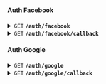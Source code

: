 #### Auth Facebook

<details>
 <summary><code>GET</code> <code><b>/auth/facebook</b></code></summary>

##### Parameters

> | name      |  type     | data type               | description                           |
> |-----------|-----------|-------------------------|---------------------------------------|
> | None      |  required | object (JSON or YAML)   | N/A                                   |


##### Responses

> | http code     | content-type                      | response                            |
> |---------------|-----------------------------------|-------------------------------------|
> | `302`         | `text/html;charset=utf-8`         | Redirects to Facebook login page    |

##### Example cURL

> ```javascript
>  curl -X GET -H "Content-Type: application/json" http://${host}/auth/facebook
> ```

</details>

<details>
 <summary><code>GET</code> <code><b>/auth/facebook/callback</b></code></summary>

##### Parameters

> | name      |  type     | data type               | description                           |
> |-----------|-----------|-------------------------|---------------------------------------|
> | None      |  required | object (JSON or YAML)   | N/A                                   |


##### Responses

> | http code     | content-type                      | response                            |
> |---------------|-----------------------------------|-------------------------------------|
> | `200`         | `text/html;charset=utf-8`         | Success message                     |

##### Example cURL

> ```javascript
>  curl -X GET -H "Content-Type: application/json" http://${host}/auth/facebook/callback
> ```

</details>

#### Auth Google

<details>
 <summary><code>GET</code> <code><b>/auth/google</b></code></summary>

##### Parameters

> | name      |  type     | data type               | description                           |
> |-----------|-----------|-------------------------|---------------------------------------|
> | None      |  required | object (JSON or YAML)   | N/A                                   |


##### Responses

> | http code     | content-type                      | response                            |
> |---------------|-----------------------------------|-------------------------------------|
> | `302`         | `text/html;charset=utf-8`         | Redirects to Google login page      |

##### Example cURL

> ```javascript
>  curl -X GET -H "Content-Type: application/json" http://${host}/auth/google
> ```

</details>

<details>
 <summary><code>GET</code> <code><b>/auth/google/callback</b></code></summary>

##### Parameters

> | name      |  type     | data type               | description                           |
> |-----------|-----------|-------------------------|---------------------------------------|
> | None      |  required | object (JSON or YAML)   | N/A                                   |


##### Responses

> | http code     | content-type                      | response                            |
> |---------------|-----------------------------------|-------------------------------------|
> | `200`         | `text/html;charset=utf-8`         | Success message                     |

##### Example cURL

> ```javascript
>  curl -X GET -H "Content-Type: application/json" http://${host}/auth/google/callback
> ```

</details>
